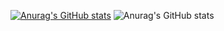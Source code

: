 [![Anurag's GitHub stats](https://github-readme-stats.vercel.app/api?username=davidalbertocolindresfortin)](https://github.com/anuraghazra/github-readme-stats)
![Anurag's GitHub stats](https://github-readme-stats.vercel.app/api?username=davidalbertocolindresfortin&hide=contribs,prs)
